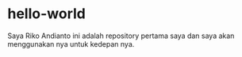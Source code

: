 # hello-world

Saya Riko Andianto
ini adalah repository pertama saya dan saya akan menggunakan nya untuk kedepan nya.
